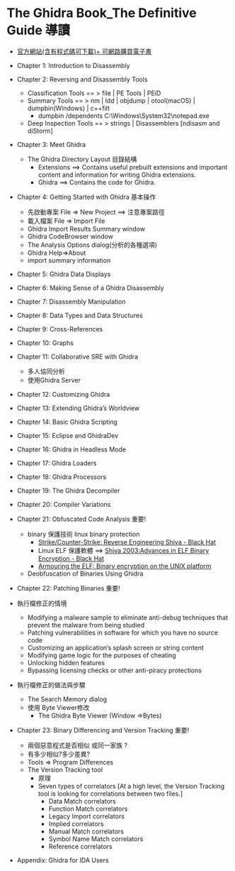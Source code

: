 # The Ghidra Book_The Definitive Guide 導讀

- [官方網站(含有程式碼可下載)+ 可網路購買電子書](https://ghidrabook.com/l)

- Chapter 1: Introduction to Disassembly

- Chapter 2: Reversing and Disassembly Tools
  - Classification Tools == > file |  PE Tools | PEiD 
  - Summary Tools == >   nm | ldd | objdump | otool(macOS) | dumpbin(Windows) | c++filt
    - dumpbin /dependents C:\Windows\System32\notepad.exe 
  - Deep Inspection Tools == > strings | Disassemblers [ndisasm and diStorm]

- Chapter 3: Meet Ghidra
  - The Ghidra Directory Layout 目錄結構
    - Extensions ==>  Contains useful prebuilt extensions and important content and information for writing Ghidra extensions. 
    - Ghidra  ==>   Contains the code for Ghidra.  

- Chapter 4: Getting Started with Ghidra  基本操作
  - 先啟動專案  File => New Project  ==> 注意專案路徑
  - 載入檔案 File => Import File
  - Ghidra Import Results Summary window
  - Ghidra CodeBrowser window
  - The Analysis Options dialog(分析的各種選項)
  - Ghidra Help=>About
  - import summary information


- Chapter 5: Ghidra Data Displays
- Chapter 6: Making Sense of a Ghidra Disassembly
- Chapter 7: Disassembly Manipulation
- Chapter 8: Data Types and Data Structures
- Chapter 9: Cross-References
- Chapter 10: Graphs
- Chapter 11: Collaborative SRE with Ghidra
  - 多人協同分析 
  - 使用Ghidra Server 
- Chapter 12: Customizing Ghidra
- Chapter 13: Extending Ghidra’s Worldview
- Chapter 14: Basic Ghidra Scripting
- Chapter 15: Eclipse and GhidraDev
- Chapter 16: Ghidra in Headless Mode
- Chapter 17: Ghidra Loaders
- Chapter 18: Ghidra Processors
- Chapter 19: The Ghidra Decompiler
- Chapter 20: Compiler Variations

- Chapter 21: Obfuscated Code Analysis 重要!
  - binary 保護技術 linux binary protection
    - [Strike/Counter-Strike: Reverse Engineering Shiva - Black Hat](https://www.blackhat.com/presentations/bh-federal-03/bh-federal-03-eagle/bh-fed-03-eagle.pdf)
    - Linux ELF 保護軟體 ==> [Shiva 2003:Advances in ELF Binary Encryption - Black Hat](https://www.blackhat.com/presentations/bh-usa-03/bh-us-03-mehta/bh-us-03-mehta.pdf)
    - [Armouring the ELF: Binary encryption on the UNIX platform](https://grugq.github.io/docs/phrack-58-05.txt)
  - Deobfuscation of Binaries Using Ghidra

- Chapter 22: Patching Binaries 重要!

- 執行檔修正的情境
  - Modifying a malware sample to eliminate anti-debug techniques that prevent the malware from being studied
  - Patching vulnerabilities in software for which you have no source code
  - Customizing an application’s splash screen or string content
  - Modifying game logic for the purposes of cheating
  - Unlocking hidden features
  - Bypassing licensing checks or other anti-piracy protections
- 執行檔修正的做法與步驟
  - The Search Memory dialog
  - 使用 Byte Viewer修改
    - The Ghidra Byte Viewer (Window =>Bytes)

- Chapter 23: Binary Differencing and Version Tracking 重要!
  - 兩個惡意程式是否相似 或同一家族 ?
  - 有多少相似?多少差異?
  - Tools => Program Differences
  - The Version Tracking tool
    - 原理 
    - Seven types of correlators [At a high level, the Version Tracking tool is looking for correlations between two files.]
      - Data Match correlators
      - Function Match correlators
      - Legacy Import correlators
      - Implied correlators
      - Manual Match correlators
      - Symbol Name Match correlators
      - Reference correlators 

- Appendix: Ghidra for IDA Users
